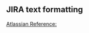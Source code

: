 ## JIRA text formatting

[Atlassian Reference:](https://jira.atlassian.com/secure/WikiRendererHelpAction.jspa?section=all)
